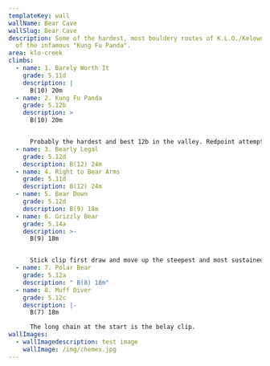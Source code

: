 ```yaml
---
templateKey: wall
wallName: Bear Cave
wallSlug: Bear Cave
description: Some of the hardest, most bouldery routes of K.L.O./Kelowna. Home
  of the infamous "Kung Fu Panda".
area: klo-creek
climbs:
  - name: 1. Barely Worth It
    grade: 5.11d
    description: |
      B(10) 20m
  - name: 2. Kung Fu Panda
    grade: 5.12b
    description: >
      B(10) 20m


      Probably the hardest and best 12b in the valley. Redpoint attempts on this one are sure to give you the screamy barfies. 
  - name: 3. Bearly Legal
    grade: 5.12d
    description: B(12) 24m
  - name: 4. Right to Bear Arms
    grade: 5.11d
    description: B(12) 24m
  - name: 5. Bear Down
    grade: 5.12d
    description: B(9) 18m
  - name: 6. Grizzly Bear
    grade: 5.14a
    description: >-
      B(9) 18m


      Stick clip first draw and move up the steepest and most sustained part of the cave.
  - name: 7. Polar Bear
    grade: 5.12a
    description: " B(8) 18m"
  - name: 8. Muff Diver
    grade: 5.12c
    description: |-
      B(7) 18m

      The long chain at the start is the belay clip.
wallImages:
  - wallImagedescription: test image
    wallImage: /img/chemex.jpg
---
```

